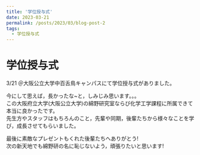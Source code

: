 ```yaml
---
title: '学位授与式'
date: 2023-03-21
permalink: /posts/2023/03/blog-post-2
tags:
  - 学位授与式
---
```




学位授与式
======

3/21 ＠大阪公立大学中百舌鳥キャンパスにて学位授与式がありました。


今にして思えば，長かったな~と，しみじみ思います。。。  
この大阪府立大学(大阪公立大学)の綿野研究室ならび化学工学課程に所属できて本当に良かったです。  
先生方やスタッフはもちろんのこと，先輩や同期，後輩たちから様々なことを学び，成長させてもらいました。  

最後に素敵なプレゼントもくれた後輩たちへありがとう!  
次の新天地でも綿野研の名に恥じないよう，頑張りたいと思います!

